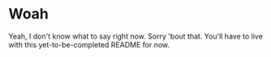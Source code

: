 # Woah

Yeah, I don't know what to say right now. Sorry 'bout that. You'll have to live with this yet-to-be-completed README for now.
